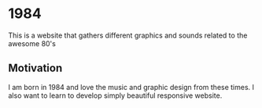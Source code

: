 # 1984

This is a website that gathers different graphics and sounds related to the awesome
80's

## Motivation

I am born in 1984 and love the music and graphic design from these times.
I also want to learn to develop simply beautiful responsive website.
